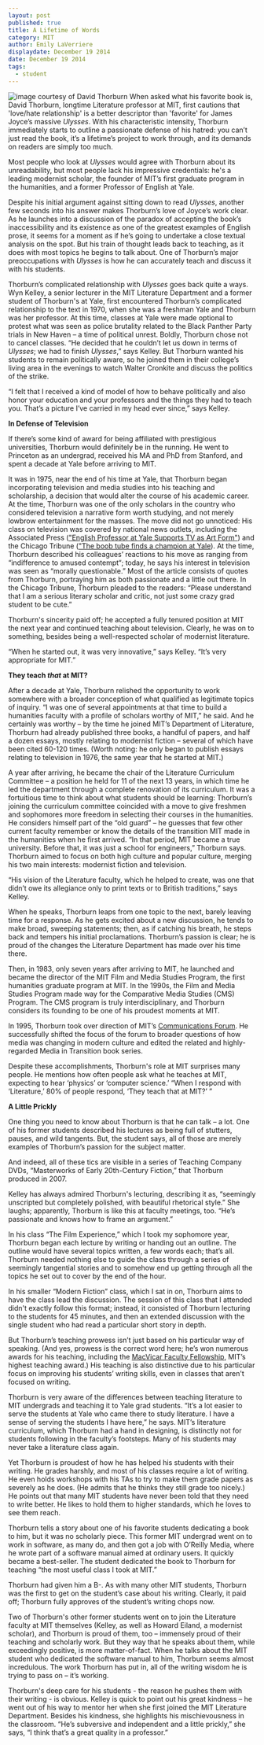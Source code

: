 ```yaml
---
layout: post
published: true
title: A Lifetime of Words
category: MIT
author: Emily LaVerriere
displaydate: December 19 2014
date: December 19 2014
tags: 
  - student
---
```


![image courtesy of David Thorburn](http://i.imgur.com/S4nCgER.jpg)
When asked what his favorite book is, David Thorburn, longtime Literature professor at MIT, first cautions that 'love/hate relationship' is a better descriptor than 'favorite' for James Joyce’s massive _Ulysses_. With his characteristic intensity, Thorburn immediately starts to outline a passionate defense of his hatred: you can’t just read the book, it’s a lifetime’s project to work through, and its demands on readers are simply too much.

Most people who look at _Ulysses_ would agree with Thorburn about its unreadability, but most people lack his impressive credentials: he's a leading modernist scholar, the founder of MIT’s first graduate program in the humanities, and a former Professor of English at Yale. 

Despite his initial argument against sitting down to read _Ulysses_, another few seconds into his answer makes Thorburn’s love of Joyce’s work clear. As he launches into a discussion of the paradox of accepting the book’s inaccessibility and its existence as one of the greatest examples of English prose, it seems for a moment as if he’s going to undertake a close textual analysis on the spot. But his train of thought leads back to teaching, as it does with most topics he begins to talk about. One of Thorburn’s major preoccupations with _Ulysses_ is how he can accurately teach and discuss it with his students.

Thorburn’s complicated relationship with _Ulysses_ goes back quite a ways. Wyn Kelley, a senior lecturer in the MIT Literature Department and a former student of Thorburn's at Yale, first encountered Thorburn’s complicated relationship to the text in 1970, when she was a freshman Yale and Thorburn was her professor. At this time, classes at Yale were made optional to protest what was seen as police brutality related to the Black Panther Party trials in New Haven – a time of political unrest. Boldly, Thorburn chose not to cancel classes. “He decided that he couldn’t let us down in terms of _Ulysses_; we had to finish _Ulysses_,” says Kelley. But Thorburn wanted his students to remain politically aware, so he joined them in their college’s living area in the evenings to watch Walter Cronkite and discuss the politics of the strike.

“I felt that I received a kind of model of how to behave politically and also honor your education and your professors and the things they had to teach you. That’s a picture I’ve carried in my head ever since,” says Kelley.

**In Defense of Television**

If there’s some kind of award for being affiliated with prestigious universities, Thorburn would definitely be in the running. He went to Princeton as an undergrad, received his MA and PhD from Stanford, and spent a decade at Yale before arriving to MIT. 

It was in 1975, near the end of his time at Yale, that Thorburn began incorporating television and media studies into his teaching and scholarship, a decision that would alter the course of his academic career. At the time, Thorburn was one of the only scholars in the country who considered television a narrative form worth studying, and not merely lowbrow entertainment for the masses. The move did not go unnoticed: His class on television was covered by national news outlets, including the Associated Press (["English Professor at Yale Supports TV as Art Form"](http://news.google.com/newspapers?nid=2209&dat=19760407&id=D58rAAAAIBAJ&sjid=S_wFAAAAIBAJ&pg=7138,1124215)) and the Chicago Tribune (["The boob tube finds a champion at Yale](http://archives.chicagotribune.com/1975/12/24/page/11/article/professor-defends-tv")). At the time, Thorburn described his colleagues’ reactions to his move as ranging from “indifference to amused contempt“; today, he says his interest in television was seen as “morally questionable.” Most of the article consists of quotes from Thorburn, portraying him as both passionate and a little out there. In the Chicago Tribune, Thorburn pleaded to the readers: “Please understand that I am a serious literary scholar and critic, not just some crazy grad student to be cute.” 

Thorburn's sincerity paid off; he accepted a fully tenured position at MIT the next year and continued teaching about television. Clearly, he was on to something, besides being a well-respected scholar of modernist literature. 

“When he started out, it was very innovative,” says Kelley. “It’s very appropriate for MIT.”

**They teach _that_ at MIT?**

After a decade at Yale, Thorburn relished the opportunity to  work somewhere with a broader conception of what qualified as legitimate topics of inquiry. “I was one of several appointments at that time to build a humanities faculty with a profile of scholars worthy of MIT,” he said. And he certainly was worthy – by the time he joined MIT’s Department of Literature, Thorburn had already published three books, a handful of papers, and half a dozen essays, mostly relating to modernist fiction – several of which have been cited 60-120 times. (Worth noting: he only began to publish essays relating to television in 1976, the same year that he started at MIT.)

A year after arriving, he became the chair of the Literature Curriculum Committee – a position he held for 11 of the next 13 years, in which time he led the department through a complete renovation of its curriculum. It was a fortuitious time to think about what students should be learning: Thorburn’s joining the curriculum committee coincided with a move to give freshmen and sophomores more freedom in selecting their courses in the humanities. He considers himself part of the “old guard” – he guesses that few other current faculty remember or know the details of the transition MIT made in the humanities when he first arrived. “In that period, MIT became a true university. Before that, it was just a school for engineers,” Thorburn says. Thorburn aimed to focus on both high culture and popular culture, merging his two main interests: modernist fiction and television.

“His vision of the Literature faculty, which he helped to create, was one that didn’t owe its allegiance only to print texts or to British traditions,” says Kelley. 

When he speaks, Thorburn leaps from one topic to the next, barely leaving time for a response. As he gets excited about a new discussion, he tends to make broad, sweeping statements; then, as if catching his breath, he steps back and tempers his initial proclamations. Thorburn’s passion is clear; he is proud of the changes the Literature Department has made over his time there.

Then, in 1983, only seven years after arriving to MIT, he launched and became the director of the MIT Film and Media Studies Program, the first humanities graduate program at MIT. In the 1990s, the Film and Media Studies Program made way for the Comparative Media Studies (CMS) Program. The CMS program is truly interdisciplinary, and Thorburn considers its founding to be one of his proudest moments at MIT.

In 1995, Thorburn took over direction of MIT’s [Communications Forum](http://web.mit.edu/comm-forum/index.html). He successfully shifted the focus of the forum to broader questions of how media was changing in modern culture and edited the related and highly-regarded Media in Transition book series. 

Despite these accomplishments, Thorburn's role at MIT surprises many people. He mentions how often people ask what he teaches at MIT, expecting to hear ‘physics’ or ‘computer science.’ “When I respond with ‘Literature,’ 80% of people respond, ‘They teach that at MIT?’ ” 

**A Little Prickly**

One thing you need to know about Thorburn is that he can talk – a lot. One of his former students described his lectures as being full of stutters, pauses, and wild tangents. But, the student says, all of those are merely examples of Thorburn’s passion for the subject matter. 

And indeed, all of these tics are visible in a series of Teaching Company DVDs, “Masterworks of Early 20th-Century Fiction,” that Thorburn produced in 2007.

Kelley has always admired Thorburn's lecturing, describing it as, “seemingly unscripted but completely polished, with beautiful rhetorical style.” She laughs; apparently, Thorburn is like this at faculty meetings, too. “He’s passionate and knows how to frame an argument.” 

In his class “The Film Experience,” which I took my sophomore year, Thorburn began each lecture by writing or handing out an outline. The outline would have several topics written, a few words each; that’s all. Thorburn needed nothing else to guide the class through a series of seemingly tangential stories and to somehow end up getting through all the topics he set out to cover by the end of the hour. 

In his smaller “Modern Fiction” class, which I sat in on, Thorburn aims to have the class lead the discussion. The session of this class that I attended didn't exactly follow this format; instead, it consisted of Thorburn lecturing to the students for 45 minutes, and then an extended discussion with the single student who had read a particular short story in depth. 

But Thorburn’s teaching prowess isn’t just based on his particular way of speaking. (And yes, prowess is the correct word here; he’s won numerous awards for his teaching, including the [MacVicar Faculty Fellowship](http://web.mit.edu/macvicar/), MIT’s highest teaching award.) His teaching is also distinctive due to his particular focus on improving his students’ writing skills, even in classes that aren't focused on writing. 

Thorburn is very aware of the differences between teaching literature to MIT undergrads and teaching it to Yale grad students. “It’s a lot easier to serve the students at Yale who came there to study literature. I have a sense of serving the students I have here,” he says. MIT’s literature curriculum, which Thorburn had a hand in designing, is distinctly not for students following in the faculty’s footsteps. Many of his students may never take a literature class again. 

Yet Thorburn is proudest of how he has helped his students with their writing. He grades harshly, and most of his classes require a lot of writing. He even holds workshops with his TAs to try to make them grade papers as severely as he does. (He admits that he thinks they still grade too nicely.) He points out that many MIT students have never been told that they need to write better. He likes to hold them to higher standards, which he loves to see them reach. 

Thorburn tells a story about one of his favorite students dedicating a book to him, but it was no scholarly piece. This former MIT undergrad went on to work in software, as many do, and then got a job with O’Reilly Media, where he wrote part of a software manual aimed at ordinary users. It quickly became a best-seller. The student dedicated the book to Thorburn for teaching “the most useful class I took at MIT.”

Thorburn had given him a B-. As with many other MIT students, Thorburn was the first to get on the student’s case about his writing. Clearly, it paid off; Thorburn fully approves of the student’s writing chops now.

Two of Thorburn's other former students went on to join the Literature faculty at MIT themselves (Kelley, as well as Howard Eiland, a modernist scholar), and Thorburn is proud of them, too – immensely proud of their teaching and scholarly work. But they way that he speaks about them, while exceedingly positive, is more matter-of-fact. When he talks about the MIT student who dedicated the software manual to him, Thorburn seems almost incredulous. The work Thorburn has put in, all of the writing wisdom he is trying to pass on – it’s working. 

Thorburn's deep care for his students - the reason he pushes them with their writing - is obvious. Kelley is quick to point out his great kindness – he went out of his way to mentor her when she first joined the MIT Literature Department. Besides his kindness, she highlights his mischievousness in the classroom. “He’s subversive and independent and a little prickly,” she says, “I think that’s a great quality in a professor.”